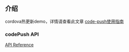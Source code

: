 ## 介绍
cordova热更新demo，详情请查看此文章 [code-push使用指南](https://ba·ixiaoyu2997-github-io.now.sh/posts/2020/04/22/code-push%E4%BD%BF%E7%94%A8%E6%8C%87%E5%8D%97.html)  

### codePush API
[API Reference](https://docs.microsoft.com/en-us/appcenter/distribution/codepush/cordova#api-reference)
